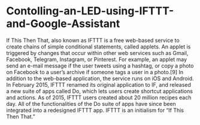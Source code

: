 # Contolling-an-LED-using-IFTTT-and-Google-Assistant
If This Then That, also known as IFTTT  is a free web-based service to create chains of simple conditional statements, called applets.  An applet is triggered by changes that occur within other web services such as Gmail, Facebook, Telegram, Instagram, or Pinterest.  For example, an applet may send an e-mail message if the user tweets using a hashtag, or copy a photo on Facebook to a user’s archive if someone tags a user in a photo.[9]  In addition to the web-based application, the service runs on iOS and Android. In February 2015, IFTTT renamed its original application to IF, and released a new suite of apps called Do, which lets users create shortcut applications and actions. As of 2015, IFTTT users created about 20 million recipes each day. All of the functionalities of the Do suite of apps have since been integrated into a redesigned IFTTT app.  IFTTT is an initialism for “If This Then That.”
